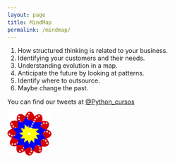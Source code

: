 ```yaml
---
layout: page
title: MindMap
permalink: /mindmap/
---
```


1. How structured thinking is related to your business.
2. Identifying your customers and their needs.
3. Understanding evolution in a map.
4. Anticipate the future by looking at patterns.
5. Identify where to outsource.
6. Maybe change the past.

You can find our tweets at [@Python_cursos](https://twitter.com/Python_cursos)

<!---
markdown dosen't find the local .pdf
you can [download_pdf](https://galanh.github.io/pdfs/Curso_de_Mapas_mentales.pdf) here. 
-->

<a href="/pdfs/Curso_de_Mapas_mentales.pdf" class="image fit"  type="application/pdf" ><img src="/img/bandera.png" alt=""></a>

